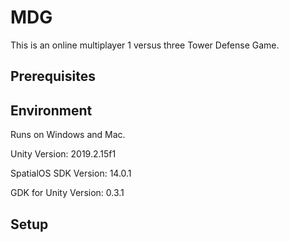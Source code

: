 # MDG

This is an online multiplayer 1 versus three Tower Defense Game.

## Prerequisites

## Environment

Runs on Windows and Mac.

Unity Version: 2019.2.15f1

SpatialOS SDK Version: 14.0.1 

GDK for Unity Version: 0.3.1

## Setup

